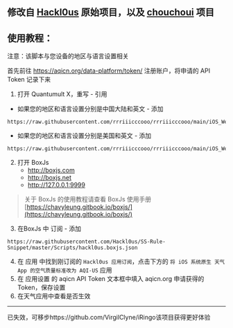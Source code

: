 ## 修改自 [Hackl0us](https://github.com/Hackl0us/SS-Rule-Snippet/blob/master/Scripts/Surge/iOS_Weather_AQI_Standard.js) 原始项目，以及 [chouchoui](https://github.com/chouchoui/QuanX/tree/master/Scripts/iOS_Weather_AQI_Standard) 项目

## 使用教程：

注意：该脚本与您设备的地区与语言设置相关

首先前往 https://aqicn.org/data-platform/token/ 注册账户，将申请的 API Token 记录下来

1. 打开 Quantumult X，重写 - 引用
-
    如果您的地区和语言设置分别是中国大陆和英文 - 添加
```
https://raw.githubusercontent.com/rrriiicccooo/rrriiicccooo/main/iOS_Weather_AQI_Standard/iOS_Weather_AQI_Standard.conf
```
-
    如果您的地区和语言设置分别是美国和英文 - 添加   
```
https://raw.githubusercontent.com/rrriiicccooo/rrriiicccooo/main/iOS_Weather_AQI_Standard/en_US_iOS_Weather_AQI_Standard.conf
```
2. 打开 BoxJs
    - http://boxjs.com
    - http://boxjs.net
    - http://127.0.0.1:9999
> 关于 BoxJs 的使用教程请查看 BoxJs 使用手册 [https://chavyleung.gitbook.io/boxjs/](https://chavyleung.gitbook.io/boxjs/)

3. 在BoxJs 中 订阅 - 添加
```
https://raw.githubusercontent.com/Hackl0us/SS-Rule-Snippet/master/Scripts/hackl0us.boxjs.json
```
4. 在 应用 中找到刚订阅的 `Hackl0us 应用订阅`，点击下方的 `将 iOS 系统原生 天气 App 的空气质量标准改为 AQI-US` 应用
5. 在 应用设置 的 aqicn API Token 文本框中填入 aqicn.org 申请获得的 Token，保存设置
6. 在天气应用中查看是否生效

---
已失效，可移步https://github.com/VirgilClyne/iRingo该项目获得更好体验
